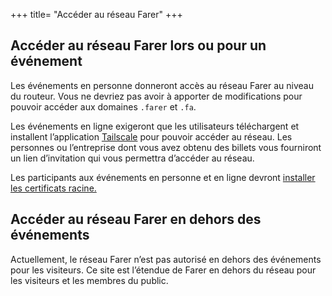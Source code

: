 +++
title= "Accéder au réseau Farer"
+++

## Accéder au réseau Farer lors ou pour un événement
Les événements en personne donneront accès au réseau Farer au niveau du routeur. Vous ne devriez pas avoir à apporter de modifications pour pouvoir accéder aux domaines `.farer` et `.fa`.

Les événements en ligne exigeront que les utilisateurs téléchargent et installent l’application [Tailscale](https://tailscale.com) pour pouvoir accéder au réseau. Les personnes ou l’entreprise dont vous avez obtenu des billets vous fourniront un lien d’invitation qui vous permettra d’accéder au réseau.

Les participants aux événements en personne et en ligne devront [installer les certificats racine.](/fr/members/root-ca)

## Accéder au réseau Farer en dehors des événements
Actuellement, le réseau Farer n’est pas autorisé en dehors des événements pour les visiteurs. Ce site est l’étendue de Farer en dehors du réseau pour les visiteurs et les membres du public.
